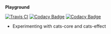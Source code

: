 **Playground**

[![Travis CI](https://travis-ci.org/monadplus/dogs.svg?branch=master)](https://travis-ci.org/monadplus/dogs)
[![Codacy Badge](https://api.codacy.com/project/badge/Coverage/dd3d430ad2f14bb29b770d177ec56d64)](https://www.codacy.com/app/monadplus/dogs?utm_source=github.com&utm_medium=referral&utm_content=monadplus/dogs&utm_campaign=Badge_Coverage)
[![Codacy Badge](https://api.codacy.com/project/badge/Grade/dd3d430ad2f14bb29b770d177ec56d64)](https://www.codacy.com/app/monadplus/dogs?utm_source=github.com&amp;utm_medium=referral&amp;utm_content=monadplus/dogs&amp;utm_campaign=Badge_Grade)

- Experimenting with cats-core and cats-effect

